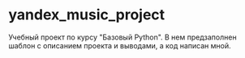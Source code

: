 # yandex_music_project
Учебный проект по курсу "Базовый Python". В нем предзаполнен шаблон с описанием проекта и выводами, а код написан мной.
